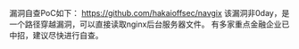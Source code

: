 漏洞自查PoC如下： https://github.com/hakaioffsec/navgix 该漏洞非0day，是一个路径穿越漏洞，可以直接读取nginx后台服务器文件。 有多家重点金融企业已中招，建议尽快进行自查。